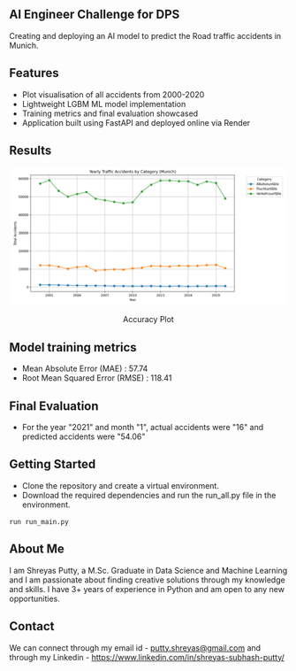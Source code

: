 ## AI Engineer Challenge for DPS 

Creating and deploying an AI model to predict the Road traffic accidents in Munich. 

## Features
- Plot visualisation of all accidents from 2000-2020
- Lightweight LGBM ML model implementation
- Training metrics and final evaluation showcased
- Application built using FastAPI and deployed online via Render

## Results
<!-- Plot 1 --> 
<div align="center">
    <img src="https://github.com/putty-shreyas/munich_accident_dps/blob/main/reports/historical_accidents_per_category.png" alt="Plot 1" width="500" />
    <p>Accuracy Plot</p>
</div>

## Model training metrics
- Mean Absolute Error (MAE) : 57.74
- Root Mean Squared Error (RMSE) : 118.41

## Final Evaluation
- For the year "2021" and month "1",  actual accidents were "16" and predicted accidents were "54.06"

## Getting Started
 - Clone the repository and create a virtual environment.
 - Download the required dependencies and run the run_all.py file in the environment.
```
run run_main.py
```

## About Me
I am Shreyas Putty, a M.Sc. Graduate in Data Science and Machine Learning and I am passionate about finding creative solutions through my knowledge and skills. I have 3+ years of experience in Python and am open to any new opportunities.

## Contact
We can connect through my email id - putty.shreyas@gmail.com and through my Linkedin - https://www.linkedin.com/in/shreyas-subhash-putty/
